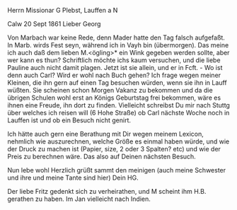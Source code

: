 Herrn Missionar G Plebst, Lauffen a N

 Calw 20 Sept 1861
Lieber Georg

Von Marbach war keine Rede, denn Mader hatte den Tag falsch aufgefaßt. In Marb. wirds Fest seyn, während ich in Vayh bin (übermorgen). 
Das meine ich auch daß dem lieben M.<ögling>* ein Wink gegeben werden sollte, aber wer kann es thun? Schriftlich möchte ichs kaum versuchen, und die liebe Pauline auch nicht damit plagen. Jetzt ist sie allein, und er in Fcft. - Wo ist denn auch Carl? Wird er wohl nach Buch gehen? Ich frage wegen meiner Kleinen, die ihn gern auf einen Tag besuchen würden, wenn sie ihn in Lauff wüßten. Sie scheinen schon Morgen Vakanz zu bekommen und da die übrigen Schulen wohl erst an Königs Geburtstag frei bekommen, wäre es ihnen eine Freude, ihn dort zu finden. Vielleicht schreibst Du mir nach Stuttg über welches ich reisen will (6 Hohe Straße) ob Carl nächste Woche noch in Lauffen ist und ob ein Besuch nicht genirt.

Ich hätte auch gern eine Berathung mit Dir wegen meinem Lexicon, nehmlich wie auszurechnen, welche Größe es einmal haben würde, und wie der Druck zu machen ist (Papier, size, 2 oder 3 Spalten? etc) und wie der Preis zu berechnen wäre. Das also auf Deinen nächsten Besuch.

Nun lebe wohl Herzlich grüßt sammt den meinigen (auch meine Schwester und ihre und meine Tante sind hier)
 Dein HG.

Der liebe Fritz gedenkt sich zu verheirathen, und M scheint ihm H.B. gerathen zu haben. Im Jan vielleicht nach Indien.
